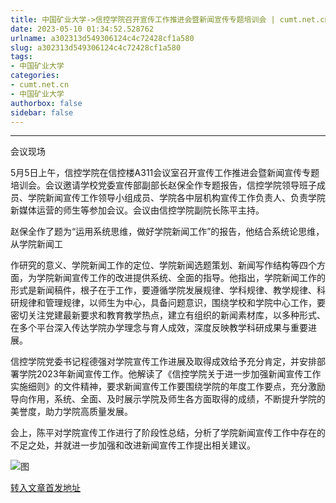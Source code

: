 ```yaml
---
title: 中国矿业大学->信控学院召开宣传工作推进会暨新闻宣传专题培训会 | cumt.net.cn
date: 2023-05-10 01:34:52.528762
urlname: a302313d549306124c4c72428cf1a580
slug: a302313d549306124c4c72428cf1a580
tags: 
- 中国矿业大学
categories:
- cumt.net.cn
- 中国矿业大学
authorbox: false
sidebar: false
---
```

  

****

会议现场

5月5日上午，信控学院在信控楼A311会议室召开宣传工作推进会暨新闻宣传专题培训会。会议邀请学校党委宣传部副部长赵保全作专题报告，信控学院领导班子成员、学院新闻宣传工作领导小组成员、学院各中层机构宣传工作负责人、负责学院新媒体运营的师生等参加会议。会议由信控学院副院长陈平主持。

赵保全作了题为“运用系统思维，做好学院新闻工作”的报告，他结合系统论思维，从学院新闻工
<!--more-->
作研究的意义、学院新闻工作的定位、学院新闻选题策划、新闻写作结构等四个方面，为学院新闻宣传工作的改进提供系统、全面的指导。他指出，学院新闻工作的形式是新闻稿件，根子在于工作，要遵循学院发展规律、学科规律、教学规律、科研规律和管理规律，以师生为中心，具备问题意识，围绕学校和学院中心工作，要密切关注党建最新要求和教育教学热点，建立有组织的新闻素材库，以多种形式、在多个平台深入传达学院办学理念与育人成效，深度反映教学科研成果与重要进展。

信控学院党委书记程德强对学院宣传工作进展及取得成效给予充分肯定，并安排部署学院2023年新闻宣传工作。他解读了《信控学院关于进一步加强新闻宣传工作实施细则》的文件精神，要求新闻宣传工作要围绕学院的年度工作要点，充分激励导向作用，系统、全面、及时展示学院及师生各方面取得的成绩，不断提升学院的美誉度，助力学院高质量发展。

会上，陈平对学院宣传工作进行了阶段性总结，分析了学院新闻宣传工作中存在的不足之处，并就进一步加强和改进新闻宣传工作提出相关建议。

![图](https://xwzx.cumt.edu.cn/_upload/article/images/f5/38/b239786b4fa1ade3f7a31d3dbbb3/e0e0e383-4efb-4dd0-ac8c-c4bd09b81163.png)

[转入文章首发地址](https://xwzx.cumt.edu.cn/d9/ae/c523a645550/page.htm)